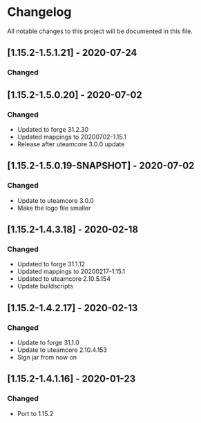 # Changelog
All notable changes to this project will be documented in this file.

## [1.15.2-1.5.1.21] - 2020-07-24
### Changed

## [1.15.2-1.5.0.20] - 2020-07-02
### Changed
 - Updated to forge 31.2.30
 - Updated mappings to 20200702-1.15.1
 - Release after uteamcore 3.0.0 update

## [1.15.2-1.5.0.19-SNAPSHOT] - 2020-07-02
### Changed
 - Update to uteamcore 3.0.0
 - Make the logo file smaller

## [1.15.2-1.4.3.18] - 2020-02-18
### Changed
 - Updated to forge 31.1.12
 - Updated mappings to 20200217-1.15.1
 - Updated to uteamcore 2.10.5.154
 - Update buildscripts

## [1.15.2-1.4.2.17] - 2020-02-13
### Changed
 - Update to forge 31.1.0
 - Update to uteamcore 2.10.4.153
 - Sign jar from now on

## [1.15.2-1.4.1.16] - 2020-01-23
### Changed
 - Port to 1.15.2
